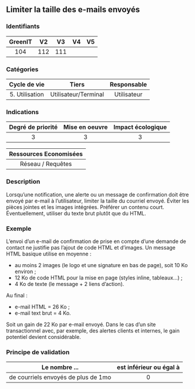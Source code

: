## Limiter la taille des e-mails envoyés

### Identifiants

| GreenIT | V2  | V3  | V4  | V5  |
| :-----: | :-: | :-: | :-: | :-: |
|   104   | 112 | 111 |     |     |

### Catégories

|  Cycle de vie  |        Tiers         | Responsable |
| :------------: | :------------------: | :---------: |
| 5. Utilisation | Utilisateur/Terminal | Utilisateur |

### Indications

| Degré de priorité | Mise en oeuvre | Impact écologique |
| :---------------: | :------------: | :---------------: |
|         3         |       3        |         3         |

| Ressources Economisées |
| :--------------------: |
|   Réseau / Requêtes    |

### Description

Lorsqu’une notification, une alerte ou un message de confirmation doit être envoyé par e-mail à l’utilisateur, limiter la taille du courriel envoyé.
Éviter les pièces jointes et les images intégrées. Préférer un contenu court. Éventuellement, utiliser du texte brut plutôt que du HTML.

### Exemple

L’envoi d’un e-mail de confirmation de prise en compte d’une demande de contact ne justifie pas l’ajout de code HTML et d’images.
Un message HTML basique utilise en moyenne :

- au moins 2 images (le logo et une signature en bas de page), soit 10 Ko environ ;
- 12 Ko de code HTML pour la mise en page (styles inline, tableaux...) ;
- 4 Ko de texte (le message + 2 liens d’action).

Au final :

- e-mail HTML = 26 Ko ;
- e-mail text brut = 4 Ko.

Soit un gain de 22 Ko par e-mail envoyé.
Dans le cas d’un site transactionnel avec, par exemple, des alertes clients et internes, le gain potentiel devient considérable.

### Principe de validation

| Le nombre ...                       | est inférieur ou égal à |
| ----------------------------------- | :---------------------: |
| de courriels envoyés de plus de 1mo |            0            |
